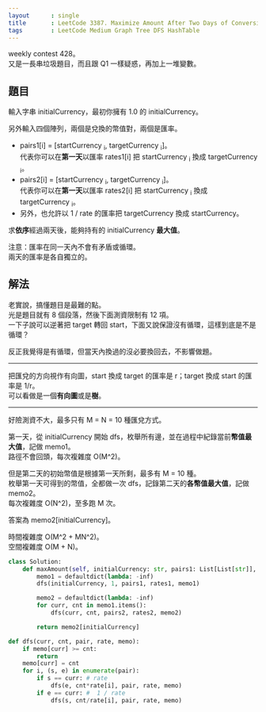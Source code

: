 ```yaml
---
layout      : single
title       : LeetCode 3387. Maximize Amount After Two Days of Conversions
tags        : LeetCode Medium Graph Tree DFS HashTable
---
```

weekly contest 428。  
又是一長串垃圾題目，而且跟 Q1 一樣疑惑，再加上一堆變數。  

## 題目

輸入字串 initialCurrency，最初你擁有 1.0 的 initialCurrency。  

另外輸入四個陣列，兩個是兌換的幣值對，兩個是匯率。  

- pairs1[i] = [startCurrency <sub>i</sub>, targetCurrency <sub>i</sub>]。  
    代表你可以在**第一天**以匯率 rates1[i] 把 startCurrency <sub>i</sub> 換成 targetCurrency <sub>i</sub>。  
- pairs2[i] = [startCurrency <sub>i</sub>, targetCurrency <sub>i</sub>]。  
    代表你可以在**第一天**以匯率 rates2[i] 把 startCurrency <sub>i</sub> 換成 targetCurrency <sub>i</sub>。  
- 另外，也允許以 1 / rate 的匯率把 targetCurrency 換成 startCurrency。  

求**依序**經過兩天後，能夠持有的 initialCurrency **最大值**。  

注意：匯率在同一天內不會有矛盾或循環。  
兩天的匯率是各自獨立的。  

## 解法

老實說，搞懂題目是最難的點。  
光是題目就有 8 個段落，然後下面測資限制有 12 項。  
一下子說可以逆著把 target 轉回 start，下面又說保證沒有循環，這樣到底是不是循環？  

反正我覺得是有循環，但當天內換過的沒必要換回去，不影響做題。  

---

把匯兌的方向視作有向圖，start 換成 target 的匯率是 r；target 換成 start 的匯率是 1/r。  
可以看做是一個**有向圖**或是**樹**。  

---

好險測資不大，最多只有 M = N = 10 種匯兌方式。  

第一天，從 initialCurrency 開始 dfs，枚舉所有邊，並在過程中紀錄當前**幣值最大值**，記做 memo1。  
路徑不會回頭，每次複雜度 O(M^2)。  

但是第二天的初始幣值是根據第一天所剩，最多有 M = 10 種。  
枚舉第一天可得到的幣值，全都做一次 dfs，記錄第二天的**各幣值最大值**，記做 memo2。  
每次複雜度 O(N^2)，至多跑 M 次。  

答案為 memo2[initialCurrency]。  

時間複雜度 O(M^2 + MN^2)。  
空間複雜度 O(M + N)。  

```python
class Solution:
    def maxAmount(self, initialCurrency: str, pairs1: List[List[str]], rates1: List[float], pairs2: List[List[str]], rates2: List[float]) -> float:
        memo1 = defaultdict(lambda: -inf)
        dfs(initialCurrency, 1, pairs1, rates1, memo1)

        memo2 = defaultdict(lambda: -inf)
        for curr, cnt in memo1.items():
            dfs(curr, cnt, pairs2, rates2, memo2)

        return memo2[initialCurrency]

def dfs(curr, cnt, pair, rate, memo):
    if memo[curr] >= cnt:
        return
    memo[curr] = cnt
    for i, (s, e) in enumerate(pair):
        if s == curr: # rate
            dfs(e, cnt*rate[i], pair, rate, memo)
        if e == curr: #  1 / rate
            dfs(s, cnt/rate[i], pair, rate, memo)
```
